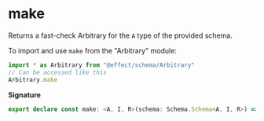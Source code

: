 # make

Returns a fast-check Arbitrary for the `A` type of the provided schema.

To import and use `make` from the "Arbitrary" module:

```ts
import * as Arbitrary from "@effect/schema/Arbitrary"
// Can be accessed like this
Arbitrary.make
```

**Signature**

```ts
export declare const make: <A, I, R>(schema: Schema.Schema<A, I, R>) => Arbitrary<A>
```
